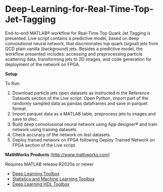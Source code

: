 # Deep-Learning-for-Real-Time-Top-Jet-Tagging
End-to-end MATLAB&reg; workflow for Real-Time Top Quark Jet Tagging is presented. 
Live script contains a predictive model, based on deep convolutional 
neural network, that discriminates top quark (signal) jets from QCD plain 
vanilla (background) jets. Besides a predictive model, the workflow presented 
includes: accessing and preprocessing particle scattering data, transforming 
jets to 2D images, and code generation for deployment of the network on FPGA. 

**Setup**

To Run:
1. Download particle jets open datasets as instructed in the Reference Datasets section of
the Live script. Open Python, import part of the randomly sampled data as pandas 
dataframes and save in parquet format.
2. Import parquet data as a MATLAB table, preprocess jets to images and save to disc.
3. Build deep convolusional neural network using App designer&reg; and train network
using training datasets.
4. Check accuracy of the network on test datasets.
5. Deploy trained network on FPGA following Deploy Trained Network on FPGA section of the Live script.

**MathWorks Products** (http://www.mathworks.com)

Requires MATLAB release R2020a or newer
* [Deep Learning Toolbox](https://www.mathworks.com/products/deep-learning.html)
* [Statistics and Machine Learning Toolbox](https://www.mathworks.com/products/statistics.html)
* [Deep Learning HDL Toolbox](https://www.mathworks.com/products/deep-learning-hdl.html)
